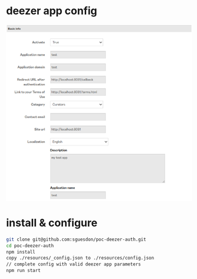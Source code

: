 # deezer app config

![](doc/deezer_config.png?raw=true)

# install & configure

```sh
git clone git@github.com:sguesdon/poc-deezer-auth.git
cd poc-deezer-auth
npm install
copy ./resources/_config.json to ./resources/config.json
// complete config with valid deezer app parameters
npm run start
```
